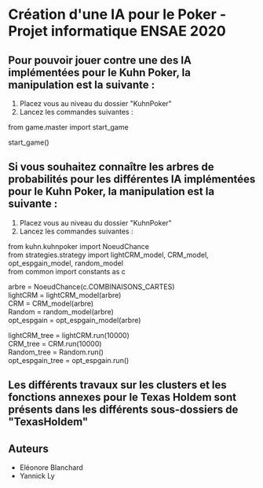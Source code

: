 # Création d'une IA pour le Poker - Projet informatique ENSAE 2020

## Pour pouvoir jouer contre une des IA implémentées pour le Kuhn Poker, la manipulation est la suivante :

1. Placez vous au niveau du dossier "KuhnPoker"
2. Lancez les commandes suivantes :

from game.master import start_game

start_game()

## Si vous souhaitez connaître les arbres de probabilités pour les différentes IA implémentées pour le Kuhn Poker, la manipulation est la suivante :

1. Placez vous au niveau du dossier "KuhnPoker"
2. Lancez les commandes suivantes : 

from kuhn.kuhnpoker import NoeudChance  
from strategies.strategy import lightCRM_model, CRM_model, opt_espgain_model, random_model  
from common import constants as c  

arbre = NoeudChance(c.COMBINAISONS_CARTES)  
lightCRM = lightCRM_model(arbre)  
CRM = CRM_model(arbre)  
Random = random_model(arbre)  
opt_espgain = opt_espgain_model(arbre)  

lightCRM_tree = lightCRM.run(10000)  
CRM_tree = CRM.run(10000)  
Random_tree = Random.run()  
opt_espgain_tree = opt_espgain.run()  

## Les différents travaux sur les clusters et les fonctions annexes pour le Texas Holdem sont présents dans les différents sous-dossiers de "TexasHoldem"

## Auteurs

* Eléonore Blanchard
* Yannick Ly

